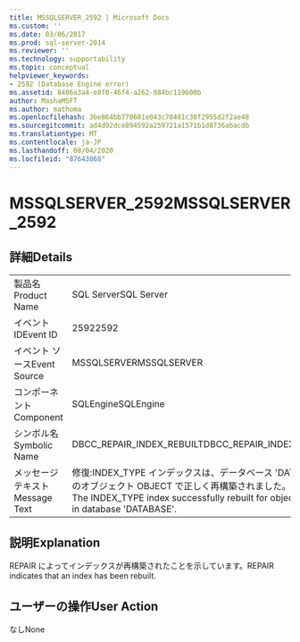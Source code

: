 ```yaml
---
title: MSSQLSERVER_2592 | Microsoft Docs
ms.custom: ''
ms.date: 03/06/2017
ms.prod: sql-server-2014
ms.reviewer: ''
ms.technology: supportability
ms.topic: conceptual
helpviewer_keywords:
- 2592 (Database Engine error)
ms.assetid: 8406a3a4-e8f0-46f4-a262-084bc119600b
author: MashaMSFT
ms.author: mathoma
ms.openlocfilehash: 3be864bb770681e043c70481c30f2955d2f2ae48
ms.sourcegitcommit: ad4d92dce894592a259721a1571b1d8736abacdb
ms.translationtype: MT
ms.contentlocale: ja-JP
ms.lasthandoff: 08/04/2020
ms.locfileid: "87643868"
---
```

# <a name="mssqlserver_2592"></a><span data-ttu-id="7c0c1-102">MSSQLSERVER_2592</span><span class="sxs-lookup"><span data-stu-id="7c0c1-102">MSSQLSERVER_2592</span></span>
    
## <a name="details"></a><span data-ttu-id="7c0c1-103">詳細</span><span class="sxs-lookup"><span data-stu-id="7c0c1-103">Details</span></span>  
  
|||  
|-|-|  
|<span data-ttu-id="7c0c1-104">製品名</span><span class="sxs-lookup"><span data-stu-id="7c0c1-104">Product Name</span></span>|<span data-ttu-id="7c0c1-105">SQL Server</span><span class="sxs-lookup"><span data-stu-id="7c0c1-105">SQL Server</span></span>|  
|<span data-ttu-id="7c0c1-106">イベント ID</span><span class="sxs-lookup"><span data-stu-id="7c0c1-106">Event ID</span></span>|<span data-ttu-id="7c0c1-107">2592</span><span class="sxs-lookup"><span data-stu-id="7c0c1-107">2592</span></span>|  
|<span data-ttu-id="7c0c1-108">イベント ソース</span><span class="sxs-lookup"><span data-stu-id="7c0c1-108">Event Source</span></span>|<span data-ttu-id="7c0c1-109">MSSQLSERVER</span><span class="sxs-lookup"><span data-stu-id="7c0c1-109">MSSQLSERVER</span></span>|  
|<span data-ttu-id="7c0c1-110">コンポーネント</span><span class="sxs-lookup"><span data-stu-id="7c0c1-110">Component</span></span>|<span data-ttu-id="7c0c1-111">SQLEngine</span><span class="sxs-lookup"><span data-stu-id="7c0c1-111">SQLEngine</span></span>|  
|<span data-ttu-id="7c0c1-112">シンボル名</span><span class="sxs-lookup"><span data-stu-id="7c0c1-112">Symbolic Name</span></span>|<span data-ttu-id="7c0c1-113">DBCC_REPAIR_INDEX_REBUILT</span><span class="sxs-lookup"><span data-stu-id="7c0c1-113">DBCC_REPAIR_INDEX_REBUILT</span></span>|  
|<span data-ttu-id="7c0c1-114">メッセージ テキスト</span><span class="sxs-lookup"><span data-stu-id="7c0c1-114">Message Text</span></span>|<span data-ttu-id="7c0c1-115">修復:INDEX_TYPE インデックスは、データベース 'DATABASE' のオブジェクト OBJECT で正しく再構築されました。</span><span class="sxs-lookup"><span data-stu-id="7c0c1-115">Repair: The INDEX_TYPE index successfully rebuilt for object OBJECT in database 'DATABASE'.</span></span>|  
  
## <a name="explanation"></a><span data-ttu-id="7c0c1-116">説明</span><span class="sxs-lookup"><span data-stu-id="7c0c1-116">Explanation</span></span>  
 <span data-ttu-id="7c0c1-117">REPAIR によってインデックスが再構築されたことを示しています。</span><span class="sxs-lookup"><span data-stu-id="7c0c1-117">REPAIR indicates that an index has been rebuilt.</span></span>  
  
## <a name="user-action"></a><span data-ttu-id="7c0c1-118">ユーザーの操作</span><span class="sxs-lookup"><span data-stu-id="7c0c1-118">User Action</span></span>  
 <span data-ttu-id="7c0c1-119">なし</span><span class="sxs-lookup"><span data-stu-id="7c0c1-119">None</span></span>  
  
  
